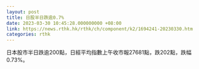 ```yaml
---
layout: post
title: 日股半日跌逾0.7%
date: 2023-03-30 10:45:28.000000000 +08:00
link: https://news.rthk.hk/rthk/ch/component/k2/1694241-20230330.htm
categories: rthk
---
```


日本股市半日跌逾200點，日經平均指數上午收市報27681點，跌202點，跌幅0.73%。
